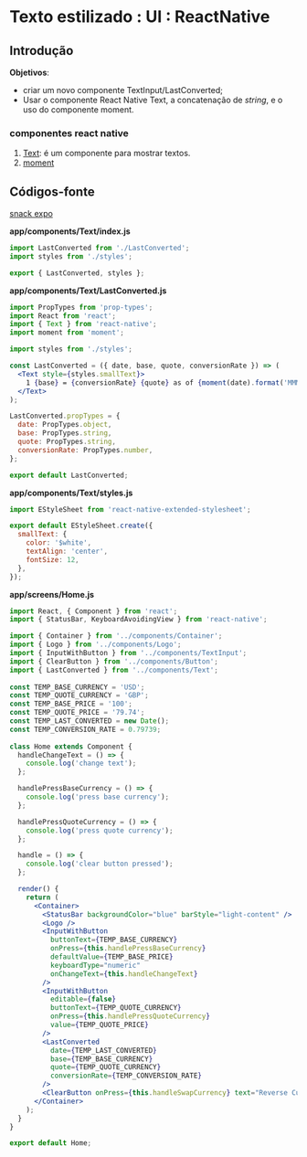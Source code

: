 

# [](#header-1) Texto estilizado : UI : ReactNative


## [](#header-2) Introdução

**Objetivos**:
- criar um novo componente TextInput/LastConverted;
- Usar o componente React Native Text, a concatenação de _string_, e o uso do componente moment.


### [](#header-3) componentes react native

1. [Text](https://facebook.github.io/react-native/docs/text.html): é um componente para mostrar textos.
2. [moment](http://momentjs.com)


## [](#header-2) Códigos-fonte

[snack expo](https://snack.expo.io/@leonardo-minora/tiipos-2018-rn-07-app)

**app/components/Text/index.js**
```jsx
import LastConverted from './LastConverted';
import styles from './styles';

export { LastConverted, styles };
```


**app/components/Text/LastConverted.js**
```jsx
import PropTypes from 'prop-types';
import React from 'react';
import { Text } from 'react-native';
import moment from 'moment';

import styles from './styles';

const LastConverted = ({ date, base, quote, conversionRate }) => (
  <Text style={styles.smallText}>
    1 {base} = {conversionRate} {quote} as of {moment(date).format('MMMM D, YYYY')}
  </Text>
);

LastConverted.propTypes = {
  date: PropTypes.object,
  base: PropTypes.string,
  quote: PropTypes.string,
  conversionRate: PropTypes.number,
};

export default LastConverted;
```

   
**app/components/Text/styles.js**
```jsx
import EStyleSheet from 'react-native-extended-stylesheet';

export default EStyleSheet.create({
  smallText: {
    color: '$white',
    textAlign: 'center',
    fontSize: 12,
  },
});
```


**app/screens/Home.js**
```jsx
import React, { Component } from 'react';
import { StatusBar, KeyboardAvoidingView } from 'react-native';

import { Container } from '../components/Container';
import { Logo } from '../components/Logo';
import { InputWithButton } from '../components/TextInput';
import { ClearButton } from '../components/Button';
import { LastConverted } from '../components/Text';
 
const TEMP_BASE_CURRENCY = 'USD';
const TEMP_QUOTE_CURRENCY = 'GBP';
const TEMP_BASE_PRICE = '100';
const TEMP_QUOTE_PRICE = '79.74';
const TEMP_LAST_CONVERTED = new Date();
const TEMP_CONVERSION_RATE = 0.79739;
 
class Home extends Component {
  handleChangeText = () => {
    console.log('change text');
  };

  handlePressBaseCurrency = () => {
    console.log('press base currency');
  };

  handlePressQuoteCurrency = () => {
    console.log('press quote currency');
  };

  handle = () => {
    console.log('clear button pressed');
  };

  render() {
    return (
      <Container>
        <StatusBar backgroundColor="blue" barStyle="light-content" />
        <Logo />
        <InputWithButton
          buttonText={TEMP_BASE_CURRENCY}
          onPress={this.handlePressBaseCurrency}
          defaultValue={TEMP_BASE_PRICE}
          keyboardType="numeric"
          onChangeText={this.handleChangeText}
        />
        <InputWithButton
          editable={false}
          buttonText={TEMP_QUOTE_CURRENCY}
          onPress={this.handlePressQuoteCurrency}
          value={TEMP_QUOTE_PRICE}
        />
        <LastConverted
          date={TEMP_LAST_CONVERTED}
          base={TEMP_BASE_CURRENCY}
          quote={TEMP_QUOTE_CURRENCY}
          conversionRate={TEMP_CONVERSION_RATE}
        />
        <ClearButton onPress={this.handleSwapCurrency} text="Reverse Currencies" />
      </Container>
    );
  }
}

export default Home;
```